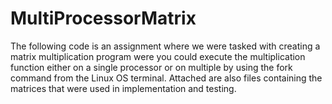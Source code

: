 # MultiProcessorMatrix
The following code is an assignment where we were tasked with creating a matrix multiplication program were you could execute the multiplication function either on a single processor or on multiple by using the fork command from the Linux OS terminal. Attached are also files containing the matrices that were used in implementation and testing. 
